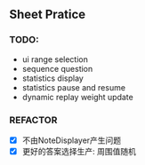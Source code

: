 ## Sheet Pratice

### TODO:
* ui range selection
* sequence question
* statistics display
* statistics pause and resume
* dynamic replay weight update

### REFACTOR
* [x] 不由NoteDisplayer产生问题
* [x] 更好的答案选择生产: 周围值随机